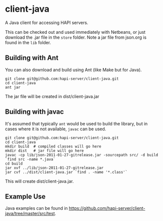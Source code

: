 # client-java

A Java client for accessing HAPI servers.

This can be checked out and used immediately with Netbeans, or just download 
the .jar file in the `store` folder.  Note a jar file from json.org is found in the `lib` folder.

## Building with Ant

You can also download and build using Ant (like Make but for Java).  

~~~~~
git clone git@github.com:hapi-server/client-java.git
cd client-java
ant jar
~~~~~

The jar file will be created in dist/client-java.jar

## Building with javac

It's assumed that typically `ant` would be used to build the library, but in cases where it is not available, `javac` can be used.
~~~~~
git clone git@github.com:hapi-server/client-java.git
cd client-java
mkdir build  # compiled classes will go here
mkdir dist   # jar file will go here
javac -cp lib/json-2011-01-27-gitrelease.jar -sourcepath src/ -d build `find src -name *.java`
cd build
jar xvf ../lib/json-2011-01-27-gitrelease.jar
jar cvf ../dist/client-java.jar `find . -name '*.class'`
~~~~~
This will create dist/client-java.jar.

## Example Use
Java examples can be found in https://github.com/hapi-server/client-java/tree/master/src/test.

